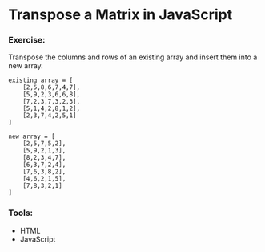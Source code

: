# Transpose a Matrix in JavaScript

### Exercise:

Transpose the columns and rows of an existing array and insert them into a new array.

```
existing array = [
    [2,5,8,6,7,4,7],
    [5,9,2,3,6,6,8],
    [7,2,3,7,3,2,3],
    [5,1,4,2,8,1,2],
    [2,3,7,4,2,5,1]
]

new array = [
    [2,5,7,5,2],
    [5,9,2,1,3],
    [8,2,3,4,7],
    [6,3,7,2,4],
    [7,6,3,8,2],
    [4,6,2,1,5],
    [7,8,3,2,1]
]
```

### Tools:

-   HTML
-   JavaScript
